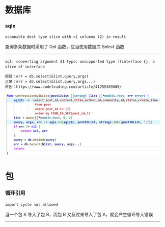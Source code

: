 # 数据库

### sqlx

`scannable dest type slice with >1 columns (2) in result`

查询多条数据时采用了 Get 函数，应当使用数据库 Select 函数

---

`sql: converting argument $1 type: unsupported type []interface {}, a slice of interface`

```
报错：err = db.select(&list,query,args)
正确：err = db.select(&list,query,args...)
原因：https://www.codeleading.com/article/41255309805/
```

![1728523174692](image/报错解决方案/1728523174692.png)

# 包

### 循环引用

`import cycle not allowed`

当一个包 A 导入了包 B，而包 B 又反过来导入了包 A，就会产生循环导入错误

---

